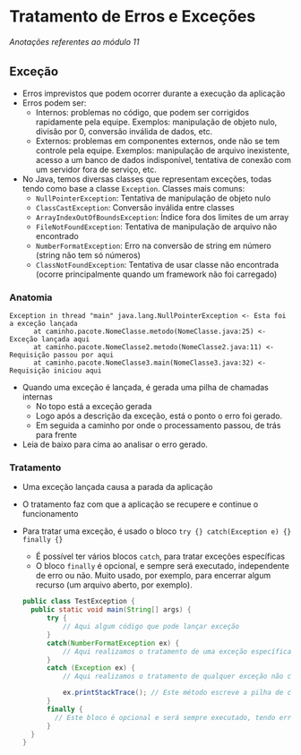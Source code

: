 # Tratamento de Erros e Exceções

###### Anotações referentes ao módulo 11

## Exceção

- Erros imprevistos que podem ocorrer durante a execução da aplicação
- Erros podem ser:
  - Internos: problemas no código, que podem ser corrigidos rapidamente pela equipe. Exemplos: manipulação de objeto nulo, divisão por 0, conversão inválida de dados, etc.
  - Externos: problemas em componentes externos, onde não se tem controle pela equipe. Exemplos: manipulação de arquivo inexistente, acesso a um banco de dados indisponível, tentativa de conexão com um servidor fora de serviço, etc.
- No Java, temos diversas classes que representam exceções, todas tendo como base a classe `Exception`. Classes mais comuns:
  - `NullPointerException`: Tentativa de manipulação de objeto nulo
  - `ClassCastException`: Conversão inválida entre classes
  - `ArrayIndexOutOfBoundsException`: Índice fora dos limites de um array
  - `FileNotFoundException`: Tentativa de manipulação de arquivo não encontrado
  - `NumberFormatException`: Erro na conversão de string em número (string não tem só números)
  - `ClassNotFoundException`: Tentativa de usar classe não encontrada (ocorre principalmente quando um framework não foi carregado)

### Anatomia

  ~~~text
  Exception in thread "main" java.lang.NullPointerException <- Esta foi a exceção lançada
        at caminho.pacote.NomeClasse.metodo(NomeClasse.java:25) <- Exceção lançada aqui
        at caminho.pacote.NomeClasse2.metodo(NomeClasse2.java:11) <- Requisição passou por aqui
        at caminho.pacote.NomeClasse3.main(NomeClasse3.java:32) <- Requisição iniciou aqui
  ~~~

- Quando uma exceção é lançada, é gerada uma pilha de chamadas internas
  - No topo está a exceção gerada
  - Logo após a descrição da exceção, está o ponto o erro foi gerado.
  - Em seguida a caminho por onde o processamento passou, de trás para frente
- Leia de baixo para cima ao analisar o erro gerado.

### Tratamento

- Uma exceção lançada causa a parada da aplicação
- O tratamento faz com que a aplicação se recupere e continue o funcionamento
- Para tratar uma exceção, é usado o bloco `try {} catch(Exception e) {} finally {}`
  - É possível ter vários blocos `catch`, para tratar exceções específicas
  - O bloco `finally` é opcional, e sempre será executado, independente de erro ou não. Muito usado, por exemplo, para encerrar algum recurso (um arquivo aberto, por exemplo).

  ~~~java
  public class TestException {
    public static void main(String[] args) {
        try {
            // Aqui algum código que pode lançar exceção
        }
        catch(NumberFormatException ex) {
            // Aqui realizamos o tratamento de uma exceção específica
        }
        catch (Exception ex) {
            // Aqui realizamos o tratamento de qualquer exceção não capturada em blocos anteriores

            ex.printStackTrace(); // Este método escreve a pilha de chamados no console 
        }
        finally {
          // Este bloco é opcional e será sempre executado, tendo erro ou não
        }
    }
  }
  ~~~